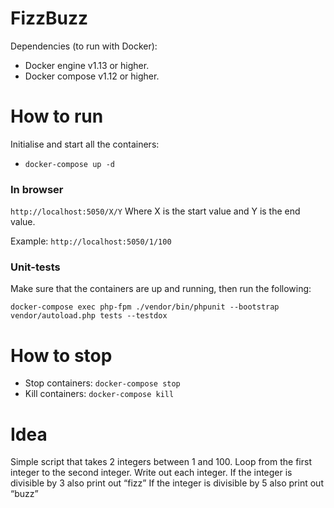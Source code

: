 FizzBuzz
========

Dependencies (to run with Docker):

  * Docker engine v1.13 or higher.
  * Docker compose v1.12 or higher.

# How to run #

Initialise and start all the containers:
* `docker-compose up -d`

### In browser ###
`http://localhost:5050/X/Y` Where X is the start value and Y is the end value.

Example: `http://localhost:5050/1/100`

### Unit-tests ###
Make sure that the containers are up and running, then run the following:

`docker-compose exec php-fpm ./vendor/bin/phpunit --bootstrap vendor/autoload.php tests --testdox`

# How to stop #

  * Stop containers: `docker-compose stop`
  * Kill containers: `docker-compose kill`

# Idea #
Simple script that takes 2 integers between 1 and 100.
Loop from the first integer to the second integer.
Write out each integer.
If the integer is divisible by 3 also print out “fizz”
If the integer is divisible by 5 also print out “buzz”